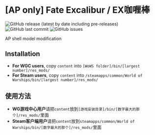 ﻿# [AP only] Fate Excalibur / EX咖喱棒

![GitHub release (latest by date including pre-releases)](https://img.shields.io/github/v/release/SEA-group/DanColle-Excalibur?include_prereleases)
![GitHub last commit](https://img.shields.io/github/last-commit/SEA-group/DanColle-Excalibur)
![GitHub issues](https://img.shields.io/github/issues-raw/SEA-group/DanColle-Excalibur)

AP shell model modification

## Installation
* **For WGC users**, copy `content` into `[WoWS folder]/bin/[largest number]/res_mods/`
* **For Steam users**, copy `content` into `/steamapps/common/World of Warships/bin/[largest number]/res_mods/`

## 使用方法
* **WG游戏中心用户**请把`content`放到`[游戏安装目录]/bin/[数字最大的那个]/res_mods/`里面
* **Steam客户端用户**请把`content`放到`steamapps/common/World of Warships/bin/[数字最大的那个]/res_mods/`里面
